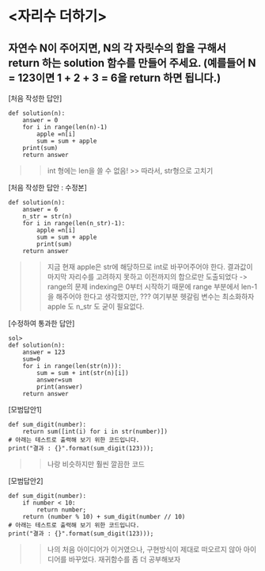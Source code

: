 # <자리수 더하기>
## 자연수 N이 주어지면, N의 각 자릿수의 합을 구해서 return 하는 solution 함수를 만들어 주세요. (예를들어 N = 123이면 1 + 2 + 3 = 6을 return 하면 됩니다.)

[처음 작성한 답안]

``````
def solution(n):
    answer = 0
    for i in range(len(n)-1)
        apple =n[i]
        sum = sum + apple
    print(sum)
    return answer
``````

 >> int 형에는 len을 쓸 수 없음! >> 따라서, str형으로 고치기
 
[처음 작성한 답안 : 수정본]
``````
def solution(n):
    answer = 6
    n_str = str(n)
    for i in range(len(n_str)-1):
        apple =n[i]
        sum = sum + apple
        print(sum)
    return answer
 ``````
 
>> 지금 현재 apple은 str에 해당하므로 int로 바꾸어주어야 한다.
>> 결과값이 마지막 자리수를 고려하지 못하고 이전까지의 합으로만 도출되었다 -> range의 문제
>> indexing은 0부터 시작하기 때문에 range 부분에서 len-1을 해주어야 한다고 생각했지만, ??? 여기부분 헷갈림
>> 변수는 최소화하자 apple 도 n_str 도 굳이 필요없다.


[수정하여 통과한 답안]
``````
sol>
def solution(n):
    answer = 123
    sum=0
    for i in range(len(str(n))):
        sum = sum + int(str(n)[i])
        answer=sum
        print(answer)
    return answer
``````

[모범답안1]
``````
def sum_digit(number):
    return sum([int(i) for i in str(number)])
# 아래는 테스트로 출력해 보기 위한 코드입니다.
print("결과 : {}".format(sum_digit(123)));
``````

>> 나랑 비슷하지만 훨씬 깔끔한 코드

[모범답안2]
``````
def sum_digit(number):
    if number < 10:
        return number;
    return (number % 10) + sum_digit(number // 10) 
# 아래는 테스트로 출력해 보기 위한 코드입니다.
print("결과 : {}".format(sum_digit(123)));
``````
>> 나의 처음 아이디어가 이거였으나, 구현방식이 제대로 떠오르지 않아 아이디어를 바꾸었다. 재귀함수를 좀 더 공부해보자
